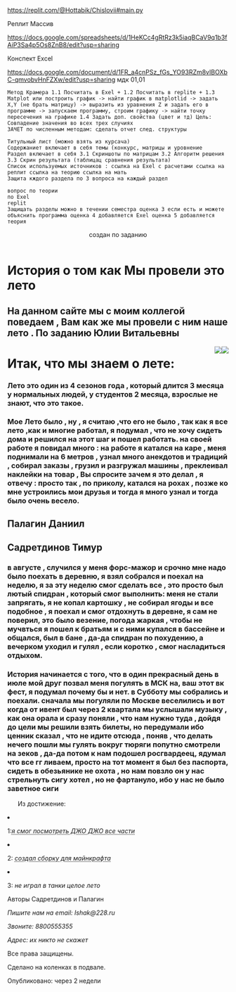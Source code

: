 https://replit.com/@Hottabik/Chislovii#main.py

Реплит Массив

https://docs.google.com/spreadsheets/d/1HeKCc4gRtRz3k5iaqBCaV9q1b3fAiP3Sa4p5Os8ZnB8/edit?usp=sharing

Конспект Excel

https://docs.google.com/document/d/1FR_a4cnPSz_fGs_YO93RZm8vIBOXbC-qmvobvHnFZXw/edit?usp=sharing
мдк 01,01

    Метод Крамера 1.1 Посчитать в Exel + 1.2 Посчитать в replite + 1.3 Matplot или построить график -> найти график в matplotlid -> задать X,Y (не брать матрицу) -> выразить из уравнения Z и задать его в программе -> запускаем программу, строим графику -> найти точку пересечения на графике 1.4 Задать доп. свойства (цвет и тд) Цель: Совпадение значения во всех трех случиях
    ЗАЧЕТ по численным методам: сделать отчет след. структуры

    Титульный лист (можно взять из курсача)
    Содержаниет включает в себя темы (конкурс, матрицы и уровнение
    Раздел включает в себя 3.1 Скриншоты по матрицам 3.2 Алгоритм решения 3.3 Скрин результата (таблицац сравнения результата)
    Список используемых источников : ссылка на Exel с расчетами ссылка на реплит ссылка на теорию ссылка на мать
    Защита кждого раздела по 3 вопроса на каждый раздел

    вопрос по теории
    по Exel
    replit
    Защищать разделы можно в течении семестра оценка 3 если есть и можете объяснить программа оценка 4 добавляется Exel оценка 5 добавляется теория

<!DOCTYPE html>
<html lang="ru">
  <head>
    <title>эх, тяжело
    </title>
    <link rel="stylesheet" href="style.css">
</head>
<body>
<header>создан по заданию</header>
  <main>
    <h1>История о том как Мы провели это лето</h1>
    <h2>На данном сайте мы с моим коллегой поведаем , Вам как же мы провели с ним наше лето . По заданию Юлии Витальевны</h2>
    <img src="ded" style = "float:right" widht="500">
    <img src="Rum" style = "float:right" widht="500">

  <h1> Итак, что мы знаем о лете: </h1> 
  <h3> Лето это один из 4 сезонов года , который длится 3 месяца у нормальных людей, у студентов 2 месяца, взрослые не знают, что это такое.</h3>
  <h3>Мое Лето было , ну , я считаю ,что его не было , так как я все лето ,как и многие работал, я подумал , что не хочу сидеть дома и решился на этот шаг и пошел работать. на своей работе я повидал много :
  на работе я катался на каре , меня поднимали на 6 метров , узнал много анекдотов и традиций , собирал заказы , грузил и разгружал машины , преклеивал наклейки на товар , Вы спросите зачем я это делал , я отвечу : просто так , по приколу, катался на рохах , позже ко мне устроились мои друзья и тогда я много узнал и тогда было очень весело. </h3>
  
  <h2>Палагин Даниил</h2>


  <h2>Садретдинов Тимур</h2>
  <h3> в августе , случился у меня форс-мажор и срочно мне надо было поехать в деревню, я взял собрался и поехал на неделю, я за эту неделю смог сделать все , это просто был лютый спидран , который смог выполнить: 
  меня не стали запрягать, я не копал картошку , не собирал ягоды и все подобное , я поехал и смог отдохнуть в деревне, я сам не поверил, это было везение, погода жаркая , чтобы не мучвться я пошел к братьям и с ними купался в бассейне и общался, был в бане , да-да спидран по похудению, а вечерком уходил и гулял , если коротко , смог насладиться отдыхом.
  </h3>  
  
 <h3>История начинается с того, что в один прекрасный день в июле мой друг позвал меня погулять в МСК на, ваш этот вк фест, я подумал почему бы и нет. в Субботу мы собрались и поехали. сначала мы погуляли по Москве веселились и вот когда от ивент был через 2 квартала мы услышали музыку , как она орала и сразу поняли , что нам нужно туда , дойдя до цели мы решили взять билеты, но передумали ибо ценник сказал , что не идите отсюда , поняв , что делать нечего пошли мы гулять вокруг тюряги попутно смотрели на зеков , да-да потом к нам подошел росгвардеец, ядумал что все гг ливаем, просто на тот момент я был без паспорта, сидеть в обезьянике не охота , но нам повзло он у нас стрельнуть сигу хотел , но не фартануло, ибо у нас не было заветное сиги </h3>


 <ul>Из достижение: </ul>
  <li> <p>1:<abbr title="HyperText Markup Language"><em>я смог посмотреть ДЖО ДЖО все части</em></abbr></p></li>
    <li>  <p>2: <abbr title="HyperText Markup Language"><em>создал сборку для майнкрафта  </em></abbr></p></li>
      <li> <p>3: <abbr title="HyperText Markup Language"></abbr><em>не играл в танки целое лето</em></abbr></p></li>
  </ul>

  <aside>
    <p>Авторы Садретдинов и Палагин</p>
</aside>
    </article>
    </main>
    <footer>
      <address>
        <p>Пишите нам на email: Ishak@228.ru</p>
        <p>Звоните: 8800555355</p>
        <p>Адрес: их никто не скажет</p>
      </address>
        <p>Все права защищены.</p>
        <p>Сделано на коленках в подвале.</p>   
        Опубликовано: <time datetime="2019-04-29 19:00"> через 2 недели</time>
    </footer>

  </html>

